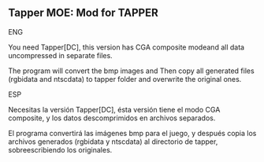 Tapper MOE: Mod for TAPPER
--------------------------

ENG

You need Tapper[DC], this version has CGA composite modeand all data uncompressed in separate files.

The program will convert the bmp images and Then copy all generated files (rgbidata and ntscdata) to tapper folder and overwrite the original ones.


ESP

Necesitas la versión Tapper[DC], ésta versión tiene el modo CGA composite, y los datos descomprimidos en archivos separados.

El programa convertirá las imágenes bmp para el juego, y después copia los archivos generados (rgbidata y ntscdata) al directorio de tapper,
sobreescribiendo los originales. 

